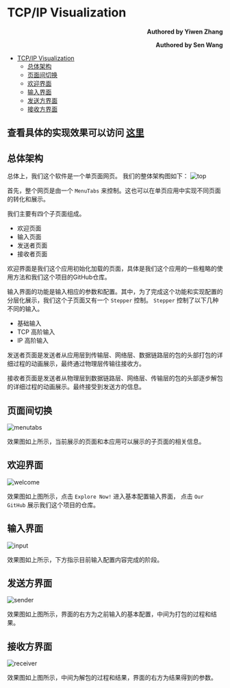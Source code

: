 # TCP/IP Visualization
<p align='right'><b>Authored by Yiwen Zhang</b></p>
<p align='right'><b>Authored by Sen Wang</b></p>


<!-- @import "[TOC]" {cmd="toc" depthFrom=1 depthTo=6 orderedList=false} -->

<!-- code_chunk_output -->

- [TCP/IP Visualization](#tcpip-visualization)
  - [总体架构](#总体架构)
  - [页面间切换](#页面间切换)
  - [欢迎界面](#欢迎界面)
  - [输入界面](#输入界面)
  - [发送方界面](#发送方界面)
  - [接收方界面](#接收方界面)

<!-- /code_chunk_output -->

## 查看具体的实现效果可以访问 [这里](http://39.97.241.72/)

## 总体架构
总体上，我们这个软件是一个单页面网页。
我们的整体架构图如下：
![top](./img/top.png)

首先，整个网页是由一个 `MenuTabs` 来控制。这也可以在单页应用中实现不同页面的转化和展示。

我们主要有四个子页面组成。
- 欢迎页面
- 输入页面
- 发送者页面
- 接收者页面

欢迎界面是我们这个应用初始化加载的页面，具体是我们这个应用的一些粗略的使用方法和我们这个项目的GitHub仓库。

输入界面的功能是输入相应的参数和配置。其中，为了完成这个功能和实现配置的分层化展示，我们这个子页面又有一个 `Stepper` 控制。
`Stepper` 控制了以下几种不同的输入。
- 基础输入
- TCP 高阶输入
- IP 高阶输入

发送者页面是发送者从应用层到传输层、网络层、数据链路层的包的头部打包的详细过程的动画展示，最终通过物理层传输往接收方。

接收者页面是发送者从物理层到数据链路层、网络层、传输层的包的头部逐步解包的详细过程的动画展示。最终接受到发送方的信息。

## 页面间切换
![menutabs](https://github.com/zhangyiwen599/TCPIPVisualization/raw/master/img/MenuTabs.png)

效果图如上所示，当前展示的页面和本应用可以展示的子页面的相关信息。

## 欢迎界面
![welcome](https://github.com/zhangyiwen599/TCPIPVisualization/raw/master/img/welcome.png)

效果图如上图所示，点击 `Explore Now!` 进入基本配置输入界面， 点击 `Our GitHub` 展示我们这个项目的仓库。

## 输入界面
![input](https://github.com/zhangyiwen599/TCPIPVisualization/raw/master/img/input.png)

效果图如上所示，下方指示目前输入配置内容完成的阶段。


## 发送方界面
![sender](https://github.com/zhangyiwen599/TCPIPVisualization/raw/master/img/sender.png)

效果图如上图所示，界面的右方为之前输入的基本配置，中间为打包的过程和结果。

## 接收方界面
![receiver](https://github.com/zhangyiwen599/TCPIPVisualization/raw/master/img/receiver.png)

效果图如上图所示，中间为解包的过程和结果，界面的右方为结果得到的参数。
